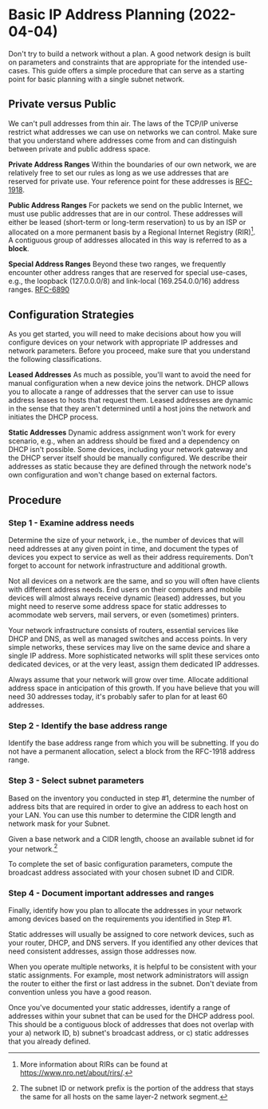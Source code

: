 # Basic IP Address Planning (2022-04-04)

Don't try to build a network without a plan. A good network design is built on parameters and constraints that are appropriate for the intended use-cases. This guide offers a simple procedure that can serve as a starting point for basic planning with a single subnet network.

## Private versus Public

We can't pull addresses from thin air. The laws of the TCP/IP universe restrict what addresses we can use on networks we can control. Make sure that you understand where addresses come from and can distinguish between private and public address space.

**Private Address Ranges** Within the boundaries of our own network, we are relatively free to set our rules as long as we use addresses that are reserved for private use. Your reference point for these addresses is [RFC-1918](https://tools.ietf.org/html/rfc1918).

**Public Address Ranges** For packets we send on the public Internet, we must use public addresses that are in our control. These addresses will either be leased (short-term or long-term reservation) to us by an ISP or allocated on a more permanent basis by a Regional Internet Registry (RIR)[^rir]. A contiguous group of addresses allocated in this way is referred to as a **block**.

[^rir]: More information about RIRs can be found at https://www.nro.net/about/rirs/.

**Special Address Ranges** Beyond these two ranges, we frequently encounter other address ranges that are reserved for special use-cases, e.g., the loopback (127.0.0.0/8) and link-local (169.254.0.0/16) address ranges.
[RFC-6890](https://datatracker.ietf.org/doc/html/rfc6890)

## Configuration Strategies

As you get started, you will need to make decisions about how you will configure devices on your network with appropriate IP addresses and network parameters. Before you proceed, make sure that you understand the following classifications.

**Leased Addresses** As much as possible, you'll want to avoid the need for manual configuration when a new device joins the network. DHCP allows you to allocate a range of addresses that the server can use to issue address leases to hosts that request them. Leased addresses are dynamic in the sense that they aren't determined until a host joins the network and initiates the DHCP process.

**Static Addresses** Dynamic address assignment won't work for every scenario, e.g., when an address should be fixed and a dependency on DHCP isn't possible. Some devices, including your network gateway and the DHCP server itself should be manually configured. We describe their addresses as static because they are defined through the network node's own configuration and won't change based on external factors.

## Procedure

### Step 1 - Examine address needs
Determine the size of your network, i.e., the number of devices that will need addresses at any given point in time, and document the types of devices you expect to service as well as their address requirements. Don't forget to account for network infrastructure and additional growth.

Not all devices on a network are the same, and so you will often have clients with different address needs. End users on their computers and mobile devices will almost always receive dynamic (leased) addresses, but you might need to reserve some address space for static addresses to acommodate web servers, mail servers, or even (sometimes) printers.  

Your network infrastructure consists of routers, essential services like DHCP and DNS, as well as managed switches and access points. In very simple networks, these services may live on the same device and share a single IP address. More sophisticated networks will split these services onto dedicated devices, or at the very least, assign them dedicated IP addresses.

Always assume that your network will grow over time. Allocate additional address space in anticipation of this growth. If you have believe that you will need 30 addresses today, it's probably safer to plan for at least 60 addresses.

### Step 2 - Identify the base address range

Identify the base address range from which you will be subnetting. If you do not have a permanent allocation, select a block from the RFC-1918 address range.

### Step 3 - Select subnet parameters 

Based on the inventory you conducted in step #1, determine the number of address bits that are required in order to give an address to each host on your LAN. You can use this number to determine the CIDR length and network mask for your Subnet.

Given a base network and a CIDR length, choose an available subnet id for your network.[^prefix]

To complete the set of basic configuration parameters, compute the broadcast address associated with your chosen subnet ID and CIDR.

[^prefix]: The subnet ID or network prefix is the portion of the address that stays the same for all hosts on the same layer-2 network segment. 

### Step 4 - Document important addresses and ranges

Finally, identify how you plan to allocate the addresses in your network among devices based on the requirements you identified in Step #1. 

Static addresses will usually be assigned to core network devices, such as your router, DHCP, and DNS servers. If you identified any other devices that need consistent addresses, assign those addresses now.

When you operate multiple networks, it is helpful to be consistent with your static assignments. For example, most network administrators will assign the router to either the first or last address in the subnet. Don't deviate from convention unless you have a good reason.

Once you've documented your static addresses, identify a range of addresses within your subnet that can be used for the DHCP address pool. This should be a contiguous block of addresses that does not overlap with your a) network ID, b) subnet's broadcast address, or c) static addresses that you already defined.
